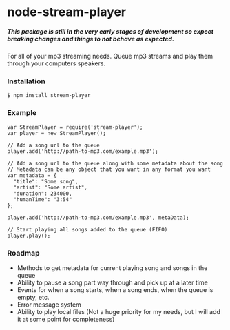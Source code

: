 # node-stream-player

##### This package is still in the very early stages of development so expect breaking changes and things to not behave as expected.

For all of your mp3 streaming needs. Queue mp3 streams and play them through your computers speakers.

### Installation
```
$ npm install stream-player
```

### Example
```
var StreamPlayer = require('stream-player');
var player = new StreamPlayer();

// Add a song url to the queue
player.add('http://path-to-mp3.com/example.mp3');

// Add a song url to the queue along with some metadata about the song
// Metadata can be any object that you want in any format you want
var metadata = {
  "title": "Some song",
  "artist": "Some artist",
  "duration": 234000,
  "humanTime": "3:54"
};

player.add('http://path-to-mp3.com/example.mp3', metaData);

// Start playing all songs added to the queue (FIFO)
player.play();
```

### Roadmap
- Methods to get metadata for current playing song and songs in the queue
- Ability to pause a song part way through and pick up at a later time
- Events for when a song starts, when a song ends, when the queue is empty, etc.
- Error message system
- Ability to play local files (Not a huge priority for my needs, but I will add it at some point for completeness)

